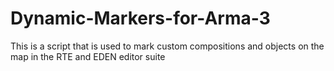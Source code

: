 # Dynamic-Markers-for-Arma-3
This is a script that is used to mark custom compositions and objects on the map in the RTE and EDEN editor suite
